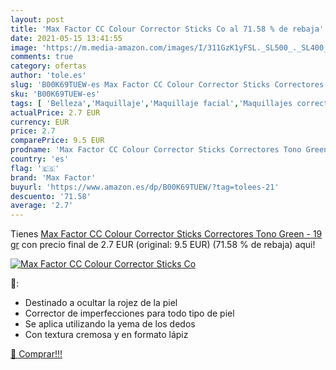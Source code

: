 ```yaml
---
layout: post
title: 'Max Factor CC Colour Corrector Sticks Co al 71.58 % de rebaja'
date: 2021-05-15 13:41:55
image: 'https://m.media-amazon.com/images/I/311GzK1yFSL._SL500_._SL400_.jpg'
comments: true
category: ofertas
author: 'tole.es'
slug: 'B00K69TUEW-es Max Factor CC Colour Corrector Sticks Correctores Tono...'
sku: 'B00K69TUEW-es'
tags: [ 'Belleza','Maquillaje','Maquillaje facial','Maquillajes correctores','factor','max','max factor', ]
actualPrice: 2.7 EUR
currency: EUR
price: 2.7
comparePrice: 9.5 EUR
prodname: 'Max Factor CC Colour Corrector Sticks Correctores Tono Green - 19 gr'
country: 'es'
flag: '🇪🇸'
brand: 'Max Factor'
buyurl: 'https://www.amazon.es/dp/B00K69TUEW/?tag=tolees-21'
descuento: '71.58'
average: '2.7'
---
```


Tienes [Max Factor CC Colour Corrector Sticks Correctores Tono Green - 19 gr](https://www.amazon.es/dp/B00K69TUEW/?tag=tolees-21) con precio final de  2.7 EUR (original: 9.5 EUR) (71.58 %  de rebaja) aqui!

[![Max Factor CC Colour Corrector Sticks Co](https://m.media-amazon.com/images/I/311GzK1yFSL._SL500_._SL400_.jpg)](https://www.amazon.es/dp/B00K69TUEW/?tag=tolees-21)

🔎:

- Destinado a ocultar la rojez de la piel
- Corrector de imperfecciones para todo tipo de piel
- Se aplica utilizando la yema de los dedos
- Con textura cremosa y en formato lápiz

[🛒 Comprar!!!](https://www.amazon.es/dp/B00K69TUEW/?tag=tolees-21)
